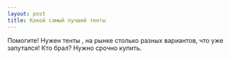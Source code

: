 ```yaml
---
layout: post 
title: Какой самый лучший тенты 
--- 
```

Помогите! Нужен тенты , на рынке столько разных вариантов, что уже запутался! Кто брал? Нужно срочно купить.
